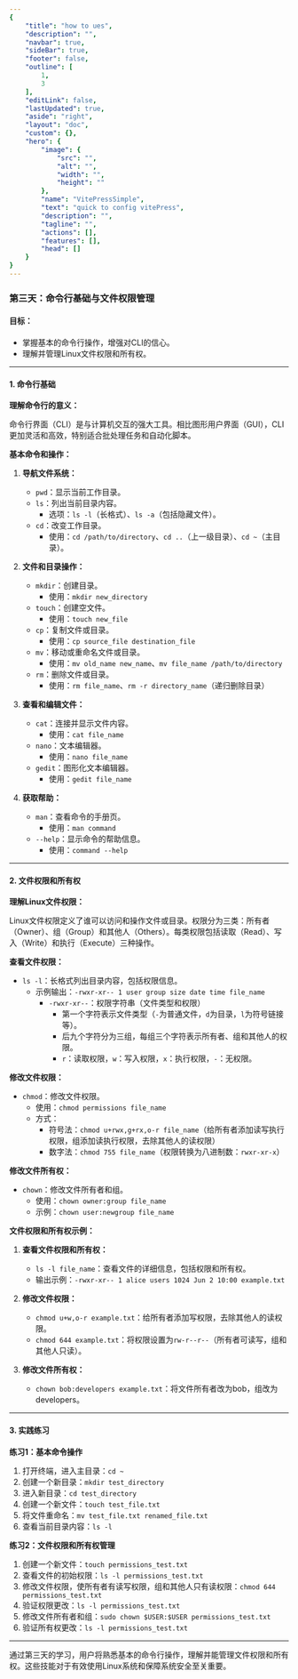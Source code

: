 ```yaml
---
{
    "title": "how to ues",
    "description": "",
    "navbar": true,
    "sideBar": true,
    "footer": false,
    "outline": [
        1,
        3
    ],
    "editLink": false,
    "lastUpdated": true,
    "aside": "right",
    "layout": "doc",
    "custom": {},
    "hero": {
        "image": {
            "src": "",
            "alt": "",
            "width": "",
            "height": ""
        },
        "name": "VitePressSimple",
        "text": "quick to config vitePress",
        "description": "",
        "tagline": "",
        "actions": [],
        "features": [],
        "head": []
    }
}
---
```


### 第三天：命令行基础与文件权限管理

#### 目标：

- 掌握基本的命令行操作，增强对CLI的信心。
- 理解并管理Linux文件权限和所有权。

---

#### 1. 命令行基础

**理解命令行的意义：**

命令行界面（CLI）是与计算机交互的强大工具。相比图形用户界面（GUI），CLI更加灵活和高效，特别适合批处理任务和自动化脚本。

**基本命令和操作：**

1. **导航文件系统：**

   - `pwd`：显示当前工作目录。
   - `ls`：列出当前目录内容。
     - 选项：`ls -l`（长格式）、`ls -a`（包括隐藏文件）。
   - `cd`：改变工作目录。
     - 使用：`cd /path/to/directory`、`cd ..`（上一级目录）、`cd ~`（主目录）。
2. **文件和目录操作：**

   - `mkdir`：创建目录。
     - 使用：`mkdir new_directory`
   - `touch`：创建空文件。
     - 使用：`touch new_file`
   - `cp`：复制文件或目录。
     - 使用：`cp source_file destination_file`
   - `mv`：移动或重命名文件或目录。
     - 使用：`mv old_name new_name`、`mv file_name /path/to/directory`
   - `rm`：删除文件或目录。
     - 使用：`rm file_name`、`rm -r directory_name`（递归删除目录）
3. **查看和编辑文件：**

   - `cat`：连接并显示文件内容。
     - 使用：`cat file_name`
   - `nano`：文本编辑器。
     - 使用：`nano file_name`
   - `gedit`：图形化文本编辑器。
     - 使用：`gedit file_name`
4. **获取帮助：**

   - `man`：查看命令的手册页。
     - 使用：`man command`
   - `--help`：显示命令的帮助信息。
     - 使用：`command --help`

---

#### 2. 文件权限和所有权

**理解Linux文件权限：**

Linux文件权限定义了谁可以访问和操作文件或目录。权限分为三类：所有者（Owner）、组（Group）和其他人（Others）。每类权限包括读取（Read）、写入（Write）和执行（Execute）三种操作。

**查看文件权限：**

- `ls -l`：长格式列出目录内容，包括权限信息。
  - 示例输出：`-rwxr-xr-- 1 user group size date time file_name`
    - `-rwxr-xr--`：权限字符串（文件类型和权限）
      - 第一个字符表示文件类型（`-`为普通文件，`d`为目录，`l`为符号链接等）。
      - 后九个字符分为三组，每组三个字符表示所有者、组和其他人的权限。
      - `r`：读取权限，`w`：写入权限，`x`：执行权限，`-`：无权限。

**修改文件权限：**

- `chmod`：修改文件权限。
  - 使用：`chmod permissions file_name`
  - 方式：
    - 符号法：`chmod u+rwx,g+rx,o-r file_name`（给所有者添加读写执行权限，组添加读执行权限，去除其他人的读权限）
    - 数字法：`chmod 755 file_name`（权限转换为八进制数：`rwxr-xr-x`）

**修改文件所有权：**

- `chown`：修改文件所有者和组。
  - 使用：`chown owner:group file_name`
  - 示例：`chown user:newgroup file_name`

**文件权限和所有权示例：**

1. **查看文件权限和所有权：**

   - `ls -l file_name`：查看文件的详细信息，包括权限和所有权。
   - 输出示例：`-rwxr-xr-- 1 alice users 1024 Jun 2 10:00 example.txt`
2. **修改文件权限：**

   - `chmod u+w,o-r example.txt`：给所有者添加写权限，去除其他人的读权限。
   - `chmod 644 example.txt`：将权限设置为`rw-r--r--`（所有者可读写，组和其他人只读）。
3. **修改文件所有权：**

   - `chown bob:developers example.txt`：将文件所有者改为bob，组改为developers。

---

#### 3. 实践练习

**练习1：基本命令操作**

1. 打开终端，进入主目录：`cd ~`
2. 创建一个新目录：`mkdir test_directory`
3. 进入新目录：`cd test_directory`
4. 创建一个新文件：`touch test_file.txt`
5. 将文件重命名：`mv test_file.txt renamed_file.txt`
6. 查看当前目录内容：`ls -l`

**练习2：文件权限和所有权管理**

1. 创建一个新文件：`touch permissions_test.txt`
2. 查看文件的初始权限：`ls -l permissions_test.txt`
3. 修改文件权限，使所有者有读写权限，组和其他人只有读权限：`chmod 644 permissions_test.txt`
4. 验证权限更改：`ls -l permissions_test.txt`
5. 修改文件所有者和组：`sudo chown $USER:$USER permissions_test.txt`
6. 验证所有权更改：`ls -l permissions_test.txt`

---

通过第三天的学习，用户将熟悉基本的命令行操作，理解并能管理文件权限和所有权。这些技能对于有效使用Linux系统和保障系统安全至关重要。
